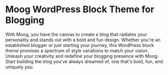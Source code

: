 # Moog WordPress Block Theme for Blogging

With Moog, you have the canvas to create a blog that radiates your personality and stands out with a bold and fun design. Whether you're an established blogger or just starting your journey, this WordPress block theme promises a spectrum of style variations to match your vision. Unleash your creativity and redefine your blogging presence with Moog. Start building the blog you've always dreamed of, one that's bold, fun, and uniquely you.